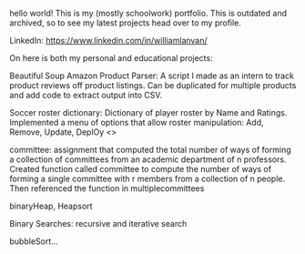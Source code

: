 hello world!
This is my (mostly schoolwork) portfolio. This is outdated and archived, so to see my latest projects head over to my profile.

LinkedIn: https://www.linkedin.com/in/williamlanvan/

On here is both my personal and educational projects:

Beautiful Soup Amazon Product Parser: A script I made as an intern to track product reviews off product listings. Can be duplicated for multiple products and add code to extract output into CSV.

Soccer roster dictionary: Dictionary of player roster by Name and Ratings. Implemented a menu of options that allow roster manipulation: Add, Remove, Update, DeplOy <<given ratings>>

committee: assignment that computed the total number of ways of forming a collection of committees from an academic department of n professors. Created function called committee to compute the number of ways of forming a single committee with r members from a collection of n people. Then referenced the function in multiplecommittees

binaryHeap, Heapsort

Binary Searches: recursive and iterative search

bubbleSort...
